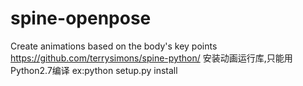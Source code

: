 # spine-openpose
Create animations based on the body's key points
https://github.com/terrysimons/spine-python/ 
安装动画运行库,只能用Python2.7编译 
ex:python setup.py install
